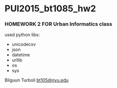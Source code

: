 # PUI2015_bt1085_hw2

### HOMEWORK 2  FOR Urban Informatics class

used python libs:
* unicodecsv
* json
* datetime
* urllib
* os
* sys

Bilguun Turboli bt105@nyu.edu
